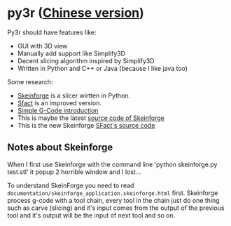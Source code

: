 # py3r ([Chinese version](README_zh.md))

Py3r should have features like:

  - GUI with 3D view
  - Manually add support like Simplify3D
  - Decent slicing algorithm inspired by Simplify3D
  - Written in Python and C++ or Java (because I like java too)

Some research:

  - [Skeinforge](http://fabmetheus.crsndoo.com/wiki/index.php/Skeinforge) is a slicer wirtten in Python.
  - [Sfact](http://reprap.org/wiki/Sfact) is an improved version.
  - [Simple G-Code introduction](http://fabmetheus.crsndoo.com/wiki/index.php/G-Code)
  - This is maybe the latest [source code of Skeinforge](https://github.com/amsler/skeinforge)
  - This is the new Skeinforge [SFact's source code](https://github.com/ahmetcemturan/SFACT)

## Notes about Skeinforge

When I first use Skeinforge with the command line 'python skeinforge.py test.stl' it popup 2 horrible window and I lost...

To understand SkeinForge you need to read `documentation/skeinforge_application.skeinforge.html` first.
Skeinforge process g-code with a tool chain, every tool in the chain just do one thing such as carve (slicing) and it's input comes from the output of the previous tool and it's output will be the input of next tool and so on.
